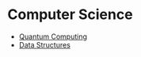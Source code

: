# Computer Science

* [Quantum Computing](quantum_computing.md)
* [Data Structures](data_structures.md)